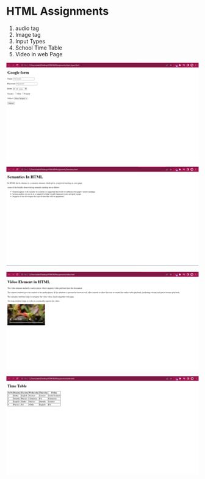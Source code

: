 # HTML Assignments 
1. audio tag
2. Image tag
3. Input Types
4. School Time Table
5. Video in web Page

![Image](./image.png)

![Image](./2.png)

![Image](./3.png)

![Image](./4.png)
